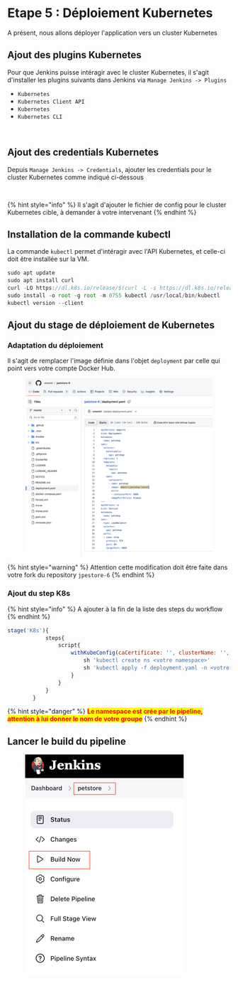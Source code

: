 # Etape 5 : Déploiement Kubernetes

A présent, nous allons déployer l'application vers un cluster Kubernetes

## **Ajout des plugins Kubernetes**

Pour que Jenkins puisse intéragir avec le cluster Kubernetes, il s'agit d'installer les plugins suivants dans Jenkins via `Manage Jenkins -> Plugins`

* `Kubernetes`&#x20;
* `Kubernetes Client API`
* `Kubernetes`
* `Kubernetes CLI`

<figure><img src="https://github.com/smontri/esgi-devsecops/raw/main/images/kubernetes-plugins.jpg" alt=""><figcaption></figcaption></figure>

## Ajout des credentials Kubernetes

Depuis `Manage Jenkins -> Credentials`, ajouter les credentials pour le cluster Kubernetes comme indiqué ci-dessous

<figure><img src="https://github.com/smontri/esgi-devsecops/raw/main/images/k8s-creds.jpg" alt=""><figcaption></figcaption></figure>

{% hint style="info" %}
Il s'agit d'ajouter le fichier de config pour le cluster Kubernetes cible, à demander à votre intervenant
{% endhint %}

## Installation de la commande kubectl

La commande `kubectl` permet d'intéragir avec l'API Kubernetes, et celle-ci doit être installée sur la VM.

```javascript
sudo apt update
sudo apt install curl
curl -LO https://dl.k8s.io/release/$(curl -L -s https://dl.k8s.io/release/stable.txt)/bin/linux/amd64/kubectl
sudo install -o root -g root -m 0755 kubectl /usr/local/bin/kubectl
kubectl version --client
```

## Ajout du stage de déploiement de Kubernetes

### Adaptation du déploiement

Il s'agit de remplacer l'image définie dans l'objet `deployment` par celle qui point vers votre compte Docker Hub.

<figure><img src="../.gitbook/assets/image.png" alt=""><figcaption></figcaption></figure>

{% hint style="warning" %}
Attention cette modification doit être faite dans votre fork du repository `jpestore-6`
{% endhint %}

### Ajout du step K8s

{% hint style="info" %}
A ajouter à la fin de la liste des steps du workflow
{% endhint %}

```javascript
stage('K8s'){
            steps{
                script{
                    withKubeConfig(caCertificate: '', clusterName: '', contextName: '', credentialsId: 'k8s', namespace: '', restrictKubeConfigAccess: false, serverUrl: '') {
                        sh 'kubectl create ns <votre namespace>'
                        sh 'kubectl apply -f deployment.yaml -n <votre namespace>'
                    }
                }
            }
        }
```

{% hint style="danger" %}
<mark style="color:red;">**Le namespace est crée par le pipeline, attention à lui donner le nom de votre groupe**</mark>
{% endhint %}

## Lancer le build du pipeline

<figure><img src="../.gitbook/assets/image (16).png" alt="" width="358"><figcaption></figcaption></figure>
